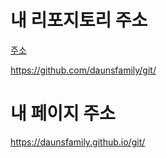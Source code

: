 # 내 리포지토리 주소 
[주소](https://github.com/daunsfamily/git/)

https://github.com/daunsfamily/git/
# 내 페이지 주소
https://daunsfamily.github.io/git/

